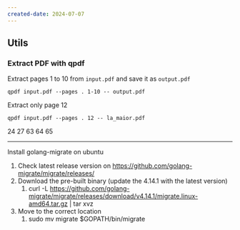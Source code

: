 ```yaml
---
created-date: 2024-07-07
---
```





## Utils

### Extract PDF with qpdf

Extract pages 1 to 10 from `input.pdf` and save it as `output.pdf`

```
qpdf input.pdf --pages . 1-10 -- output.pdf
```

Extract only page 12

```
qpdf input.pdf --pages . 12 -- la_maior.pdf
```


24
27
63
64
65

---

Install golang-migrate on ubuntu

1. Check latest release version on https://github.com/golang-migrate/migrate/releases/
2. Download the pre-built binary (update the 4.14.1 with the latest version)
	1. curl -L https://github.com/golang-migrate/migrate/releases/download/v4.14.1/migrate.linux-amd64.tar.gz | tar xvz
3. Move to the correct location
	1. sudo mv migrate $GOPATH/bin/migrate